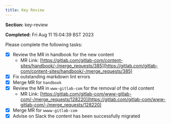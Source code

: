 ```yaml
---
title: Key Review
---
```


**Section:** key-review

**Completed:** Fri Aug 11 15:04:39 BST 2023

Please complete the following tasks:

- [x] Review the MR in handbook for the new content
  - MR Link: [https://gitlab.com/gitlab-com/content-sites/handbook/-/merge_requests/385](https://gitlab.com/gitlab-com/content-sites/handbook/-/merge_requests/385)
- [x] Fix outstanding markdown lint errors
- [x] Merge MR for `handbook`
- [x] Review the MR in `www-gitlab-com` for the removal of the old content
  - MR Link: [https://gitlab.com/gitlab-com/www-gitlab-com/-/merge_requests/128220](https://gitlab.com/gitlab-com/www-gitlab-com/-/merge_requests/128220)
- [x] Merge MR for `wwww-gitlab-com`
- [x] Advise on Slack the content has been successfully migrated
